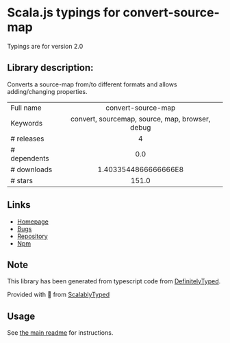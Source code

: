 
# Scala.js typings for convert-source-map

Typings are for version 2.0

## Library description:
Converts a source-map from/to  different formats and allows adding/changing properties.

|                    |                 |
| ------------------ | :-------------: |
| Full name          | convert-source-map |
| Keywords           | convert, sourcemap, source, map, browser, debug |
| # releases         | 4 |
| # dependents       | 0.0 |
| # downloads        | 1.4033544866666666E8 |
| # stars            | 151.0 |

## Links
- [Homepage](https://github.com/thlorenz/convert-source-map)
- [Bugs](https://github.com/thlorenz/convert-source-map/issues)
- [Repository](https://github.com/thlorenz/convert-source-map)
- [Npm](https://www.npmjs.com/package/convert-source-map)
    


## Note
This library has been generated from typescript code from [DefinitelyTyped](https://definitelytyped.org).

Provided with :purple_heart: from [ScalablyTyped](https://github.com/oyvindberg/ScalablyTyped)

## Usage
See [the main readme](../../readme.md) for instructions.


